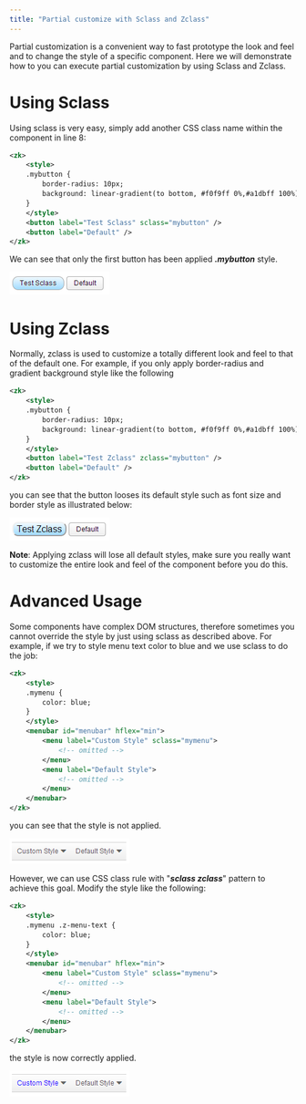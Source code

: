 ```yaml
---
title: "Partial customize with Sclass and Zclass"
---
```




Partial customization is a convenient way to fast prototype the look and
feel and to change the style of a specific component. Here we will
demonstrate how to you can execute partial customization by using Sclass
and Zclass.

# Using Sclass

Using sclass is very easy, simply add another CSS class name within the
component in line 8:

```xml
<zk>
    <style>
    .mybutton {
        border-radius: 10px;
        background: linear-gradient(to bottom, #f0f9ff 0%,#a1dbff 100%);
    }
    </style>
    <button label="Test Sclass" sclass="mybutton" />
    <button label="Default" />
</zk>
```

We can see that only the first button has been applied ***.mybutton***
style.

![](images/styleguide-sclass.png)

# Using Zclass

Normally, zclass is used to customize a totally different look and feel
to that of the default one. For example, if you only apply border-radius
and gradient background style like the following

```xml
<zk>
    <style>
    .mybutton {
        border-radius: 10px;
        background: linear-gradient(to bottom, #f0f9ff 0%,#a1dbff 100%);
    }
    </style>
    <button label="Test Zclass" zclass="mybutton" />
    <button label="Default" />
</zk>
```

you can see that the button looses its default style such as font size
and border style as illustrated below:

![](images/styleguide-zclass.png)

**Note**: Applying zclass will lose all default styles, make sure you
really want to customize the entire look and feel of the component
before you do this.

# Advanced Usage

Some components have complex DOM structures, therefore sometimes you
cannot override the style by just using sclass as described above. For
example, if we try to style menu text color to blue and we use sclass to
do the job:

```xml
<zk>
    <style>
    .mymenu {
        color: blue;
    }
    </style>
    <menubar id="menubar" hflex="min">
        <menu label="Custom Style" sclass="mymenu">
            <!-- omitted -->
        </menu>
        <menu label="Default Style">
            <!-- omitted -->
        </menu>
    </menubar>
</zk>
```

you can see that the style is not applied.

![](images/styleguide-sclass-advanced1.png)

However, we can use CSS class rule with "***sclass zclass***" pattern to
achieve this goal. Modify the style like the following:

```xml
<zk>
    <style>
    .mymenu .z-menu-text {
        color: blue;
    }
    </style>
    <menubar id="menubar" hflex="min">
        <menu label="Custom Style" sclass="mymenu">
            <!-- omitted -->
        </menu>
        <menu label="Default Style">
            <!-- omitted -->
        </menu>
    </menubar>
</zk>
```

the style is now correctly applied.

![](images/styleguide-sclass-advanced2.png)


